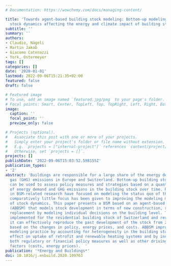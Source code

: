```yaml
---
# Documentation: https://wowchemy.com/docs/managing-content/

title: 'Towards agent-based building stock modeling: Bottom-up modeling of long-term
  stock dynamics affecting the energy and climate impact of building stocks'
subtitle: ''
summary: ''
authors:
- Claudio, Nägeli
- Martin Jakob
- Giacomo Catenazzi
- York, Ostermeyer
tags: []
categories: []
date: '2020-01-01'
lastmod: 2022-09-06T15:21:35+02:00
featured: false
draft: false

# Featured image
# To use, add an image named `featured.jpg/png` to your page's folder.
# Focal points: Smart, Center, TopLeft, Top, TopRight, Left, Right, BottomLeft, Bottom, BottomRight.
image:
  caption: ''
  focal_point: ''
  preview_only: false

# Projects (optional).
#   Associate this post with one or more of your projects.
#   Simply enter your project's folder or file name without extension.
#   E.g. `projects = ["internal-project"]` references `content/project/deep-learning/index.md`.
#   Otherwise, set `projects = []`.
projects: []
publishDate: '2022-09-06T15:03:52.598155Z'
publication_types:
- '2'
abstract: 'Buildings are responsible for a large share of the energy demand and greenhouse
  gas (GHG) emissions in Europe and Switzerland. Bottom-up building stock models (BSMs)
  can be used to assess policy measures and strategies based on a quantitative assessment
  of energy demand and GHG emissions in the building stock over time. Recent developments
  in BSM-related research have focused on modeling the status quo of the stock and
  comparatively little focus has been given to improving the modeling methods in terms
  of stock dynamics. This paper presents a BSM based on an agent-based modeling approach
  (ABBSM) that models stock development in terms of new construction, retrofit and
  replacement by modeling individual decisions on the building level. The model was
  implemented for the residential building stock of Switzerland and results show that
  it can effectively reproduce the past development of the stock from 2000 to 2017
  based on the changes in policy, energy prices, and costs. ABBSM improves on current
  modeling practice by accounting for heterogeneity in the building stock and its
  effect on uptake of retrofit and renewable heating systems and by incorporating
  both regulatory or financial policy measures as well as other driving and restricting
  factors (costs, energy prices).  '
publication: '*Energy and Buildings*'
doi: 10.1016/j.enbuild.2020.109763
---
```

